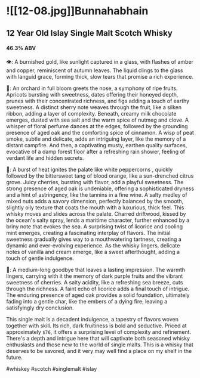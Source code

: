 # ![[12-08.jpg]]Bunnahabhain
## 12 Year Old Islay Single Malt Scotch Whisky
#### 46.3% ABV
👁:  A burnished gold, like sunlight captured in a glass, with flashes of amber and copper, reminiscent of autumn leaves. The liquid clings to the glass with languid grace, forming thick, slow tears that promise a rich experience.

👃:  An orchard in full bloom greets the nose, a symphony of ripe fruits. Apricots bursting with sweetness, dates offering their honeyed depth, prunes with their concentrated richness, and figs adding a touch of earthy sweetness. A distinct sherry note weaves through the fruit, like a silken ribbon, adding a layer of complexity. Beneath, creamy milk chocolate emerges, dusted with sea salt and the warm spice of nutmeg and clove. A whisper of floral perfume dances at the edges, followed by the grounding presence of aged oak and the comforting spice of cinnamon. A wisp of peat smoke, subtle and delicate, adds an intriguing layer, like the memory of a distant campfire. And then, a captivating musty, earthen quality surfaces, evocative of a damp forest floor after a refreshing rain shower, feeling of verdant life and hidden secrets.

👅: A burst of heat ignites the palate like white peppercorns , quickly followed by the bittersweet tang of blood orange, like a sun-drenched citrus grove. Juicy cherries, bursting with flavor, add a playful sweetness. The strong presence of aged oak is undeniable, offering a sophisticated dryness and a hint of astringency, like the tannins in a fine wine. A salty medley of mixed nuts adds a savory dimension, perfectly balanced by the smooth, slightly oily texture that coats the mouth with a luxurious, thick feel. This whisky moves and slides across the palate. Charred driftwood, kissed by the ocean's salty spray, lends a maritime character, further enhanced by a briny note that evokes the sea. A surprising twist of licorice and cooling mint emerges, creating a fascinating interplay of flavors. The initial sweetness gradually gives way to a mouthwatering tartness, creating a dynamic and ever-evolving experience. As the whisky lingers, delicate notes of vanilla and cream emerge, like a sweet afterthought, adding a touch of gentle indulgence.

🏁: A medium-long goodbye that leaves a lasting impression. The warmth lingers, carrying with it the memory of dark purple fruits and the vibrant sweetness of cherries. A salty acidity, like a refreshing sea breeze, cuts through the richness. A faint echo of licorice adds a final touch of intrigue. The enduring presence of aged oak provides a solid foundation, ultimately fading into a gentle char, like the embers of a dying fire, leaving a satisfyingly dry conclusion.

This single malt is a decadent indulgence, a  tapestry of flavors woven together with skill. Its rich, dark fruitiness is bold and seductive. Priced at approximately `$76`, it offers a surprising level of complexity and refinement. There's a depth and intrigue here that will captivate both seasoned whisky enthusiasts and those new to the world of single malts. This is a whisky that deserves to be savored, and it very may well find a place on my shelf in the future.

#whiskey #scotch #singlemalt #islay